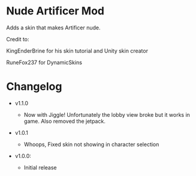 # Nude Artificer Mod
Adds a skin that makes Artificer nude.

Credit to:

KingEnderBrine for his skin tutorial and Unity skin creator

RuneFox237 for DynamicSkins

# Changelog
* v1.1.0
  * Now with Jiggle! Unfortunately the lobby view broke but it works in game. Also removed the jetpack.

* v1.0.1
  * Whoops, Fixed skin not showing in character selection

* v1.0.0:

  * Initial release